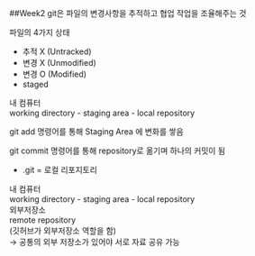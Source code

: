 ##Week2 
git은 파일의 변경사항을 추적하고 협업 작업을 조율해주는 것  

파일의 4가지 상태
* 추적 X (Untracked)
* 변경 X (Unmodified)
* 변경 O (Modified)
* staged  

내 컴퓨터  
working directory - staging area - local repository  


git add 명령어를 통해 Staging Area 에 변화를 쌓음  

git commit 명령어를 통해 repository로 옮기며 하나의 커밋이 됨  

* .git = 로컬 리포지토리

내 컴퓨터  
working directory - staging area - local repository  
외부저장소  
remote repository  
(깃허브가 외부저장소 역할을 함)  
-> 공통의 외부 저장소가 있어야 서로 자료 공유 가능  

